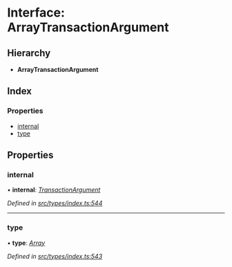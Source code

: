 # Interface: ArrayTransactionArgument

## Hierarchy

* **ArrayTransactionArgument**

## Index

### Properties

* [internal](arraytransactionargument.md#internal)
* [type](arraytransactionargument.md#type)

## Properties

###  internal

• **internal**: *[TransactionArgument](../globals.md#transactionargument)*

*Defined in [src/types/index.ts:544](https://github.com/PolymathNetwork/polymesh-sdk/blob/1221e467/src/types/index.ts#L544)*

___

###  type

• **type**: *[Array](../enums/transactionargumenttype.md#array)*

*Defined in [src/types/index.ts:543](https://github.com/PolymathNetwork/polymesh-sdk/blob/1221e467/src/types/index.ts#L543)*
